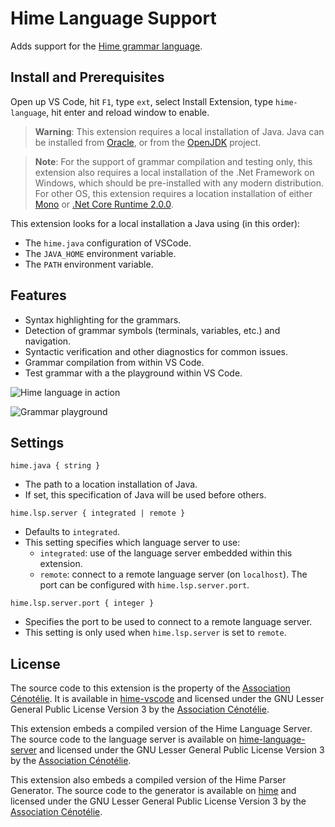 # Hime Language Support

Adds support for the [Hime grammar language](https://cenotelie.fr/hime).

## Install and Prerequisites

Open up VS Code, hit `F1`, type `ext`, select Install Extension, type `hime-language`, hit enter and reload window to enable. 

> **Warning**: This extension requires a local installation of Java.
> Java can be installed from [Oracle](http://www.oracle.com/technetwork/java/javase/downloads/index.html),
> or from the [OpenJDK](http://openjdk.java.net/install/) project.

> **Note**: For the support of grammar compilation and testing only, this extension also requires a local installation of the .Net Framework on Windows, which should be pre-installed with  any modern distribution.
> For other OS, this extension requires a location installation of either [Mono](http://www.mono-project.com/download/) or [.Net Core Runtime 2.0.0](https://www.microsoft.com/net/download/core).

This extension looks for a local installation a Java using (in this order):

* The `hime.java` configuration of VSCode.
* The `JAVA_HOME` environment variable.
* The `PATH` environment variable.

## Features

* Syntax highlighting for the grammars.
* Detection of grammar symbols (terminals, variables, etc.) and navigation.
* Syntactic verification and other diagnostics for common issues.
* Grammar compilation from within VS Code.
* Test grammar with a the playground within VS Code.

![Hime language in action](https://cenotelie.fr/hime/captures/demo1.gif)

![Grammar playground](https://cenotelie.fr/hime/captures/demo2.gif)

## Settings

`hime.java { string }`

* The path to a location installation of Java.
* If set, this specification of Java will be used before others.

`hime.lsp.server { integrated | remote }`

* Defaults to `integrated`.
* This setting specifies which language server to use:
    * `integrated`: use of the language server embedded within this extension.
    * `remote`: connect to a remote language server (on `localhost`). The port can be configured with `hime.lsp.server.port`.

`hime.lsp.server.port { integer }`

* Specifies the port to be used to connect to a remote language server.
* This setting is only used when `hime.lsp.server` is set to `remote`.

## License

The source code to this extension is the property of the [Association Cénotélie](https://cenotelie.fr). It is available in [hime-vscode](https://bitbucket.org/cenotelie/hime-vscode) and licensed under the GNU Lesser General Public License Version 3 by the [Association Cénotélie](https://cenotelie.fr).

This extension embeds a compiled version of the Hime Language Server. The source code to the language server is available on [hime-language-server](https://bitbucket.org/cenotelie/hime-language-server) and licensed under the GNU Lesser General Public License Version 3 by the [Association Cénotélie](https://cenotelie.fr).

This extension also embeds a compiled version of the Hime Parser Generator. The source code to the generator is available on [hime](https://bitbucket.org/cenotelie/hime) and licensed under the GNU Lesser General Public License Version 3 by the [Association Cénotélie](https://cenotelie.fr).